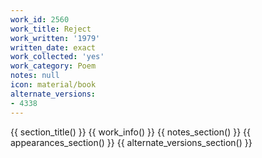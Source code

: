 ```yaml
---
work_id: 2560
work_title: Reject
work_written: '1979'
written_date: exact
work_collected: 'yes'
work_category: Poem
notes: null
icon: material/book
alternate_versions:
- 4338
---
```


{{ section_title() }}
{{ work_info() }}
{{ notes_section() }}
{{ appearances_section() }}
{{ alternate_versions_section() }}